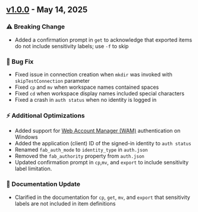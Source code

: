 ## [v1.0.0](https://pypi.org/project/ms-fabric-cli/1.0.0/) - May 14, 2025

### ⚠️ Breaking Change

* Added a confirmation prompt in `get` to acknowledge that exported items do not include sensitivity labels; use `-f` to skip

### 🔧 Bug Fix

* Fixed issue in connection creation when `mkdir` was invoked with `skipTestConnection` parameter
* Fixed `cp` and `mv` when workspace names contained spaces
* Fixed `cd` when workspace display names included special characters
* Fixed a crash in `auth status` when no identity is logged in

### ⚡ Additional Optimizations

* Added support for [Web Account Manager (WAM)](https://learn.microsoft.com/en-us/windows/uwp/security/web-account-manager) authentication on Windows
* Added the application (client) ID of the signed-in identity to `auth status`
* Renamed `fab_auth_mode` to `identity_type` in `auth.json`
* Removed the `fab_authority` property from `auth.json`
* Updated confirmation prompt in `cp`,`mv`, and `export` to include sensitivity label limitation.

### 📝 Documentation Update

* Clarified in the documentation for `cp`, `get`, `mv`, and `export` that sensitivity labels are not included in item definitions